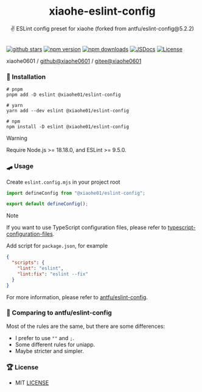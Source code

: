 <div align="center">
  <h1>xiaohe-eslint-config</h1>
  <span>✌️ ESLint config preset for xiaohe (forked from antfu/eslint-config@5.2.2)</span>
</div>

<br>

[![github stars][github-stars-src]][github-stars-href]
[![npm version][npm-version-src]][npm-version-href]
[![npm downloads][npm-downloads-src]][npm-downloads-href]
[![JSDocs][jsdocs-src]][jsdocs-href]
[![License][license-src]][license-href]

xiaohe0601 / [github@xiaohe0601](https://github.com/xiaohe0601) / [gitee@xiaohe0601](https://gitee.com/xiaohe0601)

### 🚁 Installation

```shell
# pnpm
pnpm add -D eslint @xiaohe01/eslint-config

# yarn
yarn add --dev eslint @xiaohe01/eslint-config

# npm
npm install -D eslint @xiaohe01/eslint-config
```

> [!WARNING]
> Require Node.js >= 18.18.0, and ESLint >= 9.5.0.

### 🛹 Usage

Create `eslint.config.mjs` in your project root

```js
import defineConfig from "@xiaohe01/eslint-config";

export default defineConfig();
```

> [!NOTE]
> If you want to use TypeScript configuration files,
> please refer to [typescript-configuration-files](https://eslint.org/docs/latest/use/configure/configuration-files#typescript-configuration-files).

Add script for `package.json`, for example

```json
{
  "scripts": {
    "lint": "eslint",
    "lint:fix": "eslint --fix"
  }
}
```

For more information, please refer to [antfu/eslint-config](https://github.com/antfu/eslint-config).

### 🐼 Comparing to antfu/eslint-config

Most of the rules are the same, but there are some differences:

- I prefer to use `""` and `;`.
- Some different rules for uniapp.
- Maybe stricter and simpler.

### 🏆 License

- MIT [LICENSE](./LICENSE)

[github-stars-src]: https://img.shields.io/github/stars/xiaohe0601/xiaohe-eslint-config?style=flat&colorA=080f12&colorB=1fa669&logo=GitHub
[github-stars-href]: https://github.com/xiaohe0601/xiaohe-eslint-config
[npm-version-src]: https://img.shields.io/npm/v/@xiaohe01/eslint-config?style=flat&colorA=080f12&colorB=1fa669
[npm-version-href]: https://npmjs.com/package/@xiaohe01/eslint-config
[npm-downloads-src]: https://img.shields.io/npm/dm/@xiaohe01/eslint-config?style=flat&colorA=080f12&colorB=1fa669
[npm-downloads-href]: https://npmjs.com/package/@xiaohe01/eslint-config
[jsdocs-src]: https://img.shields.io/badge/jsdocs-reference-080f12?style=flat&colorA=080f12&colorB=1fa669
[jsdocs-href]: https://www.jsdocs.io/package/@xiaohe01/eslint-config
[license-src]: https://img.shields.io/github/license/xiaohe0601/xiaohe-eslint-config.svg?style=flat&colorA=080f12&colorB=1fa669
[license-href]: https://github.com/xiaohe0601/xiaohe-eslint-config/blob/main/LICENSE